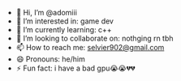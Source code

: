 - 👋 Hi, I’m @adomiii
- 👀 I’m interested in: game dev
- 🌱 I’m currently learning: c++
- 💞️ I’m looking to collaborate on: nothging rn tbh
- 📫 How to reach me: selvier902@gmail.com
- 😄 Pronouns: he/him
- ⚡ Fun fact:  i have a bad gpu😭😭💔💔

<!---
adomiii/adomiii is a ✨ special ✨ repository because its `README.md` (this file) appears on your GitHub profile.
You can click the Preview link to take a look at your changes.
--->
